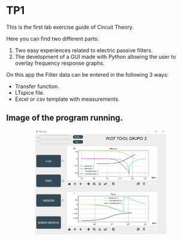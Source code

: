 # TP1

This is the first lab exercise guide of Circuit Theory.

Here you can find two different parts:
1) Two easy experiences related to electric passive filters. 
2) The development of a GUI made with Python allowing the user to overlay frequency response graphs. 

On this app the Filter data can be entered in the following 3 ways:

- Transfer function.
- LTspice file.
- Excel or csv template with measurements.

## Image of the program running.

<div align="center">
<img src="./images/PlotTool.png" width="70%">
</div>